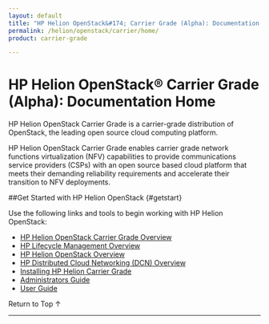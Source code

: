 ```yaml
---
layout: default
title: "HP Helion OpenStack&#174; Carrier Grade (Alpha): Documentation Home"
permalink: /helion/openstack/carrier/home/
product: carrier-grade

---
```

<!--UNDER REVISION-->


<script>

function PageRefresh {
onLoad="window.refresh"
}

PageRefresh();

</script>

# HP Helion OpenStack&#174; Carrier Grade (Alpha): Documentation Home

<!-- From HP/WR OpenStack Summit press release  http://www.windriver.com/news/press/pr.html?ID=13261-->

HP Helion OpenStack Carrier Grade is a carrier-grade distribution of OpenStack, the leading open source cloud computing platform. 

HP Helion OpenStack Carrier Grade enables carrier grade network functions virtualization (NFV) capabilities to provide communications service providers (CSPs) with an open source based cloud platform that meets their demanding reliability requirements and accelerate their transition to NFV deployments. 

##Get Started with HP Helion OpenStack {#getstart}

Use the following links and tools to begin working with HP Helion OpenStack:

* [HP Helion OpenStack Carrier Grade Overview](/helion/openstack/carrier/overview/)
* [HP Lifecycle Management Overview](/helion/openstack/carrier/hlm/overview/)
* [HP Helion OpenStack Overview](/helion/openstack/carrier/helion/overview/)
* [HP Distributed Cloud Networking (DCN) Overview](/helion/openstack/carrier/dcn/overview/)
* [Installing HP Helion Carrier Grade](/helion/openstack/carrier/install/overview/)
* [Administrators Guide](/helion/openstack/carrier/admin/)
* [User Guide](/helion/commercial/carrier/dashboard/managing/)

<!-- Hide for alpha * [HP Helion OpenStack Carrier Grade WindRiver Integration Overview](/helion/openstack/carrier/wr/overview/) -->



<a href="#top" style="padding:14px 0px 14px 0px; text-decoration: none;"> Return to Top &#8593; </a>

----
